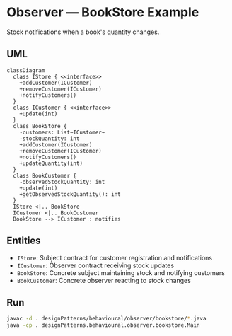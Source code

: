 # Observer — BookStore Example

Stock notifications when a book's quantity changes.

## UML
```mermaid
classDiagram
  class IStore { <<interface>>
    +addCustomer(ICustomer)
    +removeCustomer(ICustomer)
    +notifyCustomers()
  }
  class ICustomer { <<interface>>
    +update(int)
  }
  class BookStore {
    -customers: List~ICustomer~
    -stockQuantity: int
    +addCustomer(ICustomer)
    +removeCustomer(ICustomer)
    +notifyCustomers()
    +updateQuantity(int)
  }
  class BookCustomer {
    -observedStockQuantity: int
    +update(int)
    +getObservedStockQuantity(): int
  }
  IStore <|.. BookStore
  ICustomer <|.. BookCustomer
  BookStore --> ICustomer : notifies
```

## Entities
- `IStore`: Subject contract for customer registration and notifications
- `ICustomer`: Observer contract receiving stock updates
- `BookStore`: Concrete subject maintaining stock and notifying customers
- `BookCustomer`: Concrete observer reacting to stock changes

## Run
```bash
javac -d . designPatterns/behavioural/observer/bookstore/*.java
java -cp . designPatterns.behavioural.observer.bookstore.Main
```
